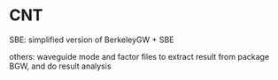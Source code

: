 # CNT
SBE: simplified version of BerkeleyGW + SBE

others: waveguide mode and factor
        files to extract result from package BGW, and do result analysis
